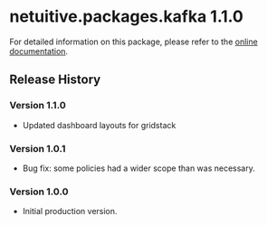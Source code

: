 # netuitive.packages.kafka 1.1.0

For detailed information on this package, please refer to the [online documentation](https://help.netuitive.com/Content/Integrations/kafka.htm).

## Release History

### Version 1.1.0

* Updated dashboard layouts for gridstack

### Version 1.0.1

* Bug fix: some policies had a wider scope than was necessary.

### Version 1.0.0

* Initial production version.
